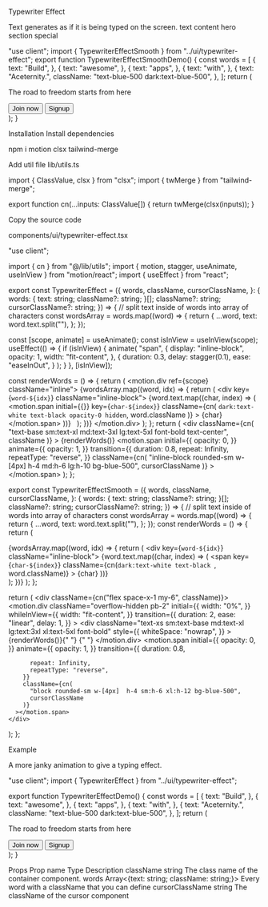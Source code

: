 Typewriter Effect

Text generates as if it is being typed on the screen.
text
content
hero
section
special

"use client";
import { TypewriterEffectSmooth } from "../ui/typewriter-effect";
export function TypewriterEffectSmoothDemo() {
  const words = [
    {
      text: "Build",
    },
    {
      text: "awesome",
    },
    {
      text: "apps",
    },
    {
      text: "with",
    },
    {
      text: "Aceternity.",
      className: "text-blue-500 dark:text-blue-500",
    },
  ];
  return (
    <div className="flex flex-col items-center justify-center h-[40rem]  ">
      <p className="text-neutral-600 dark:text-neutral-200 text-xs sm:text-base  ">
        The road to freedom starts from here
      </p>
      <TypewriterEffectSmooth words={words} />
      <div className="flex flex-col md:flex-row space-y-4 md:space-y-0 space-x-0 md:space-x-4">
        <button className="w-40 h-10 rounded-xl bg-black border dark:border-white border-transparent text-white text-sm">
          Join now
        </button>
        <button className="w-40 h-10 rounded-xl bg-white text-black border border-black  text-sm">
          Signup
        </button>
      </div>
    </div>
  );
}

Installation
Install dependencies

npm i motion clsx tailwind-merge

Add util file
lib/utils.ts

import { ClassValue, clsx } from "clsx";
import { twMerge } from "tailwind-merge";
 
export function cn(...inputs: ClassValue[]) {
  return twMerge(clsx(inputs));
}

Copy the source code

components/ui/typewriter-effect.tsx

"use client";
 
import { cn } from "@/lib/utils";
import { motion, stagger, useAnimate, useInView } from "motion/react";
import { useEffect } from "react";
 
export const TypewriterEffect = ({
  words,
  className,
  cursorClassName,
}: {
  words: {
    text: string;
    className?: string;
  }[];
  className?: string;
  cursorClassName?: string;
}) => {
  // split text inside of words into array of characters
  const wordsArray = words.map((word) => {
    return {
      ...word,
      text: word.text.split(""),
    };
  });
 
  const [scope, animate] = useAnimate();
  const isInView = useInView(scope);
  useEffect(() => {
    if (isInView) {
      animate(
        "span",
        {
          display: "inline-block",
          opacity: 1,
          width: "fit-content",
        },
        {
          duration: 0.3,
          delay: stagger(0.1),
          ease: "easeInOut",
        }
      );
    }
  }, [isInView]);
 
  const renderWords = () => {
    return (
      <motion.div ref={scope} className="inline">
        {wordsArray.map((word, idx) => {
          return (
            <div key={`word-${idx}`} className="inline-block">
              {word.text.map((char, index) => (
                <motion.span
                  initial={{}}
                  key={`char-${index}`}
                  className={cn(
                    `dark:text-white text-black opacity-0 hidden`,
                    word.className
                  )}
                >
                  {char}
                </motion.span>
              ))}
              &nbsp;
            </div>
          );
        })}
      </motion.div>
    );
  };
  return (
    <div
      className={cn(
        "text-base sm:text-xl md:text-3xl lg:text-5xl font-bold text-center",
        className
      )}
    >
      {renderWords()}
      <motion.span
        initial={{
          opacity: 0,
        }}
        animate={{
          opacity: 1,
        }}
        transition={{
          duration: 0.8,
          repeat: Infinity,
          repeatType: "reverse",
        }}
        className={cn(
          "inline-block rounded-sm w-[4px] h-4 md:h-6 lg:h-10 bg-blue-500",
          cursorClassName
        )}
      ></motion.span>
    </div>
  );
};
 
export const TypewriterEffectSmooth = ({
  words,
  className,
  cursorClassName,
}: {
  words: {
    text: string;
    className?: string;
  }[];
  className?: string;
  cursorClassName?: string;
}) => {
  // split text inside of words into array of characters
  const wordsArray = words.map((word) => {
    return {
      ...word,
      text: word.text.split(""),
    };
  });
  const renderWords = () => {
    return (
      <div>
        {wordsArray.map((word, idx) => {
          return (
            <div key={`word-${idx}`} className="inline-block">
              {word.text.map((char, index) => (
                <span
                  key={`char-${index}`}
                  className={cn(`dark:text-white text-black `, word.className)}
                >
                  {char}
                </span>
              ))}
              &nbsp;
            </div>
          );
        })}
      </div>
    );
  };
 
  return (
    <div className={cn("flex space-x-1 my-6", className)}>
      <motion.div
        className="overflow-hidden pb-2"
        initial={{
          width: "0%",
        }}
        whileInView={{
          width: "fit-content",
        }}
        transition={{
          duration: 2,
          ease: "linear",
          delay: 1,
        }}
      >
        <div
          className="text-xs sm:text-base md:text-xl lg:text:3xl xl:text-5xl font-bold"
          style={{
            whiteSpace: "nowrap",
          }}
        >
          {renderWords()}{" "}
        </div>{" "}
      </motion.div>
      <motion.span
        initial={{
          opacity: 0,
        }}
        animate={{
          opacity: 1,
        }}
        transition={{
          duration: 0.8,
 
          repeat: Infinity,
          repeatType: "reverse",
        }}
        className={cn(
          "block rounded-sm w-[4px]  h-4 sm:h-6 xl:h-12 bg-blue-500",
          cursorClassName
        )}
      ></motion.span>
    </div>
  );
};

Example

A more janky animation to give a typing effect.

"use client";
import { TypewriterEffect } from "../ui/typewriter-effect";
 
export function TypewriterEffectDemo() {
  const words = [
    {
      text: "Build",
    },
    {
      text: "awesome",
    },
    {
      text: "apps",
    },
    {
      text: "with",
    },
    {
      text: "Aceternity.",
      className: "text-blue-500 dark:text-blue-500",
    },
  ];
  return (
    <div className="flex flex-col items-center justify-center h-[40rem] ">
      <p className="text-neutral-600 dark:text-neutral-200 text-base  mb-10">
        The road to freedom starts from here
      </p>
      <TypewriterEffect words={words} />
      <div className="flex flex-col md:flex-row space-y-4 md:space-y-0 space-x-0 md:space-x-4 mt-10">
        <button className="w-40 h-10 rounded-xl bg-black border dark:border-white border-transparent text-white text-sm">
          Join now
        </button>
        <button className="w-40 h-10 rounded-xl bg-white text-black border border-black  text-sm">
          Signup
        </button>
      </div>
    </div>
  );
}

Props
Prop name	Type	Description
className	string	The class name of the container component.
words	Array<{text: string; className: string;}>	Every word with a className that you can define
cursorClassName	string	The className of the cursor component